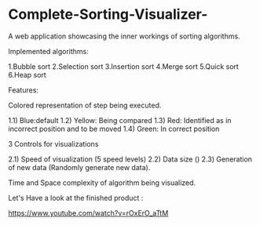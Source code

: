 # Complete-Sorting-Visualizer-
A web application showcasing the inner workings of sorting algorithms.

Implemented algorithms:

1.Bubble sort
2.Selection sort
3.Insertion sort
4.Merge sort
5.Quick sort
6.Heap sort

Features:

Colored representation of step being executed. 

1.1) Blue:default 
1.2) Yellow: Being compared 
1.3) Red: Identified as in incorrect position and to be moved 
1.4) Green: In correct position


3 Controls for visualizations 

2.1) Speed of visualization (5 speed levels) 
2.2) Data size () 
2.3) Generation of new data (Randomly generate new data).


Time and Space complexity of algorithm being visualized.

Let's Have a look at the finished product : 

https://www.youtube.com/watch?v=rOxErO_aTtM
